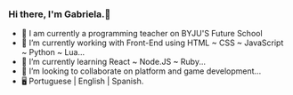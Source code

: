 ### Hi there, I'm Gabriela.👋


- 🦆 I am currently a programming teacher on BYJU'S Future School
- 🔭 I’m currently working with Front-End using HTML ~ CSS ~ JavaScript ~ Python ~ Lua...
- 🌱 I’m currently learning React ~ Node.JS ~ Ruby...
- 👯 I’m looking to collaborate on platform and game development...
- 🖥 Portuguese | English | Spanish.





